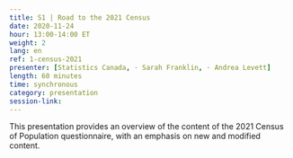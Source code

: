 ```yaml
---
title: S1 | Road to the 2021 Census
date: 2020-11-24
hour: 13:00-14:00 ET
weight: 2
lang: en
ref: 1-census-2021
presenter: [Statistics Canada, · Sarah Franklin, · Andrea Levett]
length: 60 minutes
time: synchronous
category: presentation
session-link:
---
```

This presentation provides an overview of the content of the 2021 Census of Population questionnaire, with an emphasis on new and modified content.
